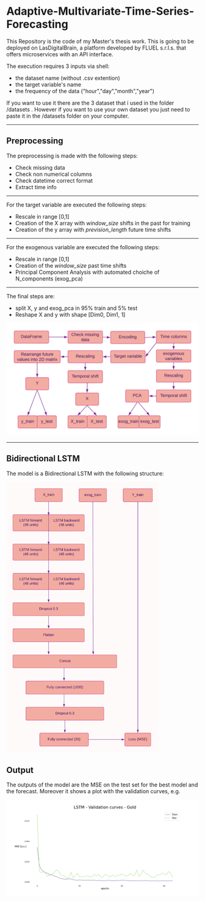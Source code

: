# Adaptive-Multivariate-Time-Series-Forecasting

This Repository is the code of my Master's thesis work.
This is going to be deployed on LasDigitalBrain, a platform developed by FLUEL s.r.l.s. that offers microservices with an API interface.

The execution requires 3 inputs via shell: 
- the dataset name (without .csv extention)
- the target variable's name
- the frequency of the data ("hour","day","month","year")

If you want to use it there are the 3 dataset that i used in the folder /datasets .
However if you want to use your own dataset you just need to paste it in the /datasets folder on your computer.

---
## Preprocessing
The preprocessing is made with the following steps:
- Check missing data
- Check non numerical columns
- Check datetime correct format
- Extract time info

---
For the target variable are executed the following steps:
- Rescale in range [0,1]
- Creation of the X array with *window_size* shifts in the past for training
- Creation of the y array with *prevision_length* future time shifts

---
For the exogenous variable are executed the following steps:
- Rescale in range [0,1]
- Creation of the *window_size* past time shifts
- Principal Component Analysis with automated choiche of N_components (exog_pca)

---
The final steps are:
- split X, y and exog_pca in 95% train and 5% test
- Reshape X and y with shape [Dim0, Dim1, 1]

<img src="https://github.com/DeathSSStar/Adaptive-Multivariate-Time-Series-Forecasting/blob/master/Preprocessing%20tesi3.png" width="1000">

---
## Bidirectional LSTM
The model is a Bidirectional LSTM with the following structure:

<img src="https://github.com/DeathSSStar/Adaptive-Multivariate-Time-Series-Forecasting/blob/master/BD%20LSTM%20schema.png" width="400">

## Output

The outputs of the model are the MSE on the test set for the best model and the forecast.
Moreover it shows a plot with the validation curves, e.g.

<img src="https://github.com/DeathSSStar/Adaptive-Multivariate-Time-Series-Forecasting/blob/master/LSTM_Gold_val_curve.png" width="1000">
